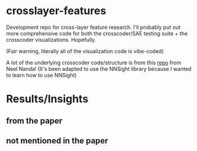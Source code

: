 # crosslayer-features
Development repo for cross-layer feature research. I'll probably put out more comprehensive code for both the
crosscoder/SAE testing suite + the crosscoder visualizations. Hopefully.

(Fair warning, literally all of the visualization code is vibe-coded)

A lot of the underlying crosscoder code/structure is from this [repo](https://github.com/neelnanda-io/Crosscoders/tree/main) from Neel Nanda!
(It's been adapted to use the NNSight library because I wanted to learn
how to use NNSight)

# Results/Insights

## from the paper


## not mentioned in the paper
